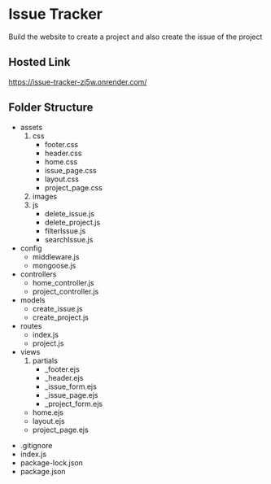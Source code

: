
# Issue Tracker

Build the website to create a project and also create the issue of the project

## Hosted Link
 https://issue-tracker-zj5w.onrender.com/
 
## Folder Structure

* assets
    1. css
        - footer.css
        - header.css
        - home.css
        - issue_page.css
        - layout.css
        - project_page.css
    2. images
    3. js
        - delete_issue.js
        - delete_project.js
        - filterIssue.js
        - searchIssue.js
* config
    - middleware.js
    - mongoose.js
* controllers
    - home_controller.js
    - project_controller.js
* models
    - create_issue.js
    - create_project.js
* routes
    - index.js
    - project.js
* views
   1. partials
        - _footer.ejs
        - _header.ejs
        - _issue_form.ejs
        - _issue_page.ejs
        - _project_form.ejs
    - home.ejs
    - layout.ejs
    - project_page.ejs
- .gitignore
- index.js
- package-lock.json
- package.json






